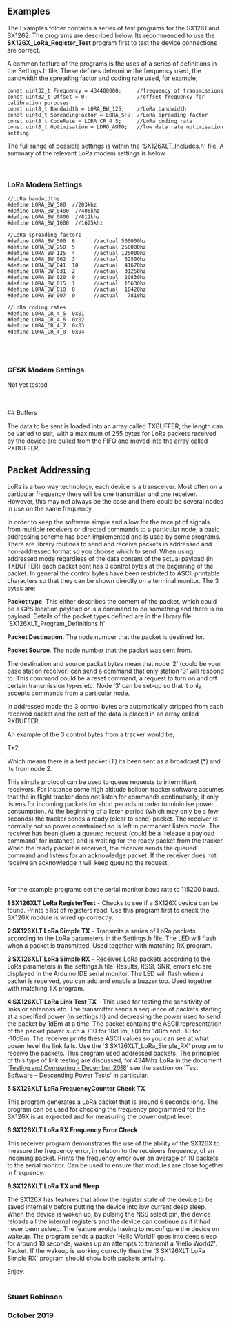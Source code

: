 ## Examples

The Examples folder contains a series of test programs for the SX1261 and  SX1262. The programs are described below. Its recommended to use the **SX126X_LoRa_Register_Test** program first to test the device connections are correct. 

A common feature of the programs is the uses of a series of definitions in the Settings.h file. These defines determine the frequency used, the bandwidth the spreading factor and coding rate used, for example;


    const uint32_t Frequency = 434400000;     //frequency of transmissions
    const uint32_t Offset = 0;                //offset frequency for calibration purposes  
    const uint8_t Bandwidth = LORA_BW_125;    //LoRa bandwidth
    const uint8_t SpreadingFactor = LORA_SF7; //LoRa spreading factor
    const uint8_t CodeRate = LORA_CR_4_5;     //LoRa coding rate
    const uint8_t Optimisation = LDRO_AUTO;   //low data rate optimisation setting

The full range of possible settings is within the 'SX126XLT_Includes.h' file. A summary of the relevant LoRa modem settings is below.  

<br> 

### LoRa Modem Settings

    //LoRa bandwidths
    #define LORA_BW_500  //203khz
    #define LORA_BW_0400  //406khz
    #define LORA_BW_0800  //812khz
    #define LORA_BW_1600  //1625khz

    //LoRa spreading factors
    #define LORA_BW_500  6      //actual 500000hz
    #define LORA_BW_250  5      //actual 250000hz
    #define LORA_BW_125  4      //actual 125000hz
    #define LORA_BW_062  3      //actual  62500hz 
    #define LORA_BW_041  10     //actual  41670hz
    #define LORA_BW_031  2      //actual  31250hz 
    #define LORA_BW_020  9      //actual  20830hz
    #define LORA_BW_015  1      //actual  15630hz
    #define LORA_BW_010  8      //actual  10420hz 
    #define LORA_BW_007  0      //actual   7810hz

    //LoRa coding rates
    #define LORA_CR_4_5  0x01
    #define LORA_CR_4_6  0x02
    #define LORA_CR_4_7  0x03
    #define LORA_CR_4_8  0x04


<br>
<br>

### GFSK Modem Settings

Not yet tested

<br>
<br>
## Buffers

The data to be sent is loaded into an array called TXBUFFER, the length can be varied to suit, with a maximum of 255 bytes for LoRa packets received by the device are pulled from the FIFO and moved into the array called RXBUFFER.


## Packet Addressing

LoRa is a two way technology, each device is a transceiver. Most often on a particular frequency there will be one transmitter and one receiver. However, this may not always be the case and there could be several nodes in use on the same frequency. 

In order to keep the software simple and allow for the receipt of signals from multiple receivers or directed commands to a particular node, a basic addressing scheme has been implemented and is used by some programs. There are library routines to send and receive packets in addressed and non-addressed format so you choose which to send. When using addressed mode regardless of the data content of the actual payload (in TXBUFFER) each packet sent has 3 control bytes at the beginning of the packet. In general the control bytes have been restricted to ASCII printable characters so that they can be shown directly on a terminal monitor. The 3 bytes are;

**Packet type**. This either describes the content of the packet, which could be a GPS location payload or is a command to do something and there is no payload. Details of the packet types defined are in the library file 'SX126XLT_Program_Definitions.h'

**Packet Destination**. The node number that the packet is destined for.

**Packet Source**. The node number that the packet was sent from.

The destination and source packet bytes mean that node ‘2’ (could be your base station receiver) can send a command that only station ‘3’ will respond to. This command could be a reset command, a request to turn on and off certain transmission types etc. Node ‘3’ can be set-up so that it only accepts commands from a particular node.

In addressed mode the 3 control bytes are automatically stripped from each received packet and the rest of the data is placed in an array called RXBUFFER. 

An example of the 3 control bytes from a tracker would be;

T*2

Which means there is a test packet (T) its been sent as a broadcast (*) and its from node 2.

This simple protocol can be used to queue requests to intermittent receivers. For instance some high altitude balloon tracker software assumes that the in flight tracker does not listen for commands continuously; it only listens for incoming packets for short periods in order to minimise power consumption. At the beginning of a listen period (which may only be a few seconds) the tracker sends a ready (clear to send) packet. The receiver is normally not so power constrained so is left in permanent listen mode. The receiver has been given a queued request (could be a 'release a payload command' for instance) and is waiting for the ready packet from the tracker. When the ready packet is received, the receiver sends the queued command and listens for an acknowledge packet. If the receiver does not receive an acknowledge it will keep queuing the request.

<br>

For the example programs set the serial monitor baud rate to 115200 baud.

**1 SX126XLT LoRa RegisterTest** - Checks to see if a SX126X device can be found. Prints a list of registers read. Use this program first to check the SX126X module is wired up correctly.  

**2 SX126XLT LoRa Simple TX** - Transmits a series of LoRa packets according to the LoRa parameters in the Settings.h file. The LED will flash when a packet is transmitted. Used together with matching RX program. 

**3 SX126XLT LoRa Simple RX** - Receives LoRa packets according to the LoRa parameters in the settings.h file. Results, RSSI, SNR, errors etc are  displayed in the Arduino IDE serial monitor. The LED will flash when a packet is received, you can add and enable a buzzer too. Used together with matching TX program.  

**4 SX126XLT LoRa Link Test TX** - This used for testing the sensitivity of links or antennas etc. The transmitter sends a sequence of packets starting at a specified power (in settings.h) and decreasing the power used to send the packet by 1dBm at a time. The packet contains the ASCII representation of the packet power such a +10 for 10dBm, +01 for 1dBm and -10 for -10dBm. The receiver prints these ASCII values so you can see at what power level the link fails. Use the '3 SX126XLT_LoRa_Simple_RX' program to receive the packets. This program used addressed packets. The principles of this type of link testing are discussed, for 434Mhz LoRa in the document '[Testing and Comparing - December 2018](https://github.com/LoRaTracker/Link-Tester2/blob/master/Testing%20and%20Comparing%20-%20December%202018.pdf)' see the section on 'Test Software – Descending Power Tests' in particular. 

**5 SX126XLT LoRa FrequencyCounter Check TX**

This program generates a LoRa packet that is around 6 seconds long. The program can be used for checking the frequency programmed for the SX126X is as expected and for measuring the power output level.

**6 SX126XLT LoRa RX Frequency Error Check**

This receiver program demonstrates the use of the ability of the SX126X to measure the frequency error, in relation to the receivers frequency, of an incoming packet. Prints the frequency error over an average of 10 packets to the serial monitor. Can be used to ensure that modules are close together in frequency. 

**9 SX126XLT LoRa TX and Sleep**

The SX126X has features that allow the register state of the device to be saved internally before putting the device into low current deep sleep. When the device is woken up, by pulsing the NSS select pin, the device reloads all the internal registers and the device can continue as if it had never been asleep. The feature avoids having to reconfigure the device on wakeup. The program sends a packet 'Hello World1' goes into deep sleep for around 10 seconds, wakes up an attempts to transmit a 'Hello World2'. Packet. If the wakeup is working correctly then the '3 SX126XLT LoRa Simple RX' program should show both packets arriving.  



Enjoy. 
<br>
<br>
### Stuart Robinson
### October 2019


